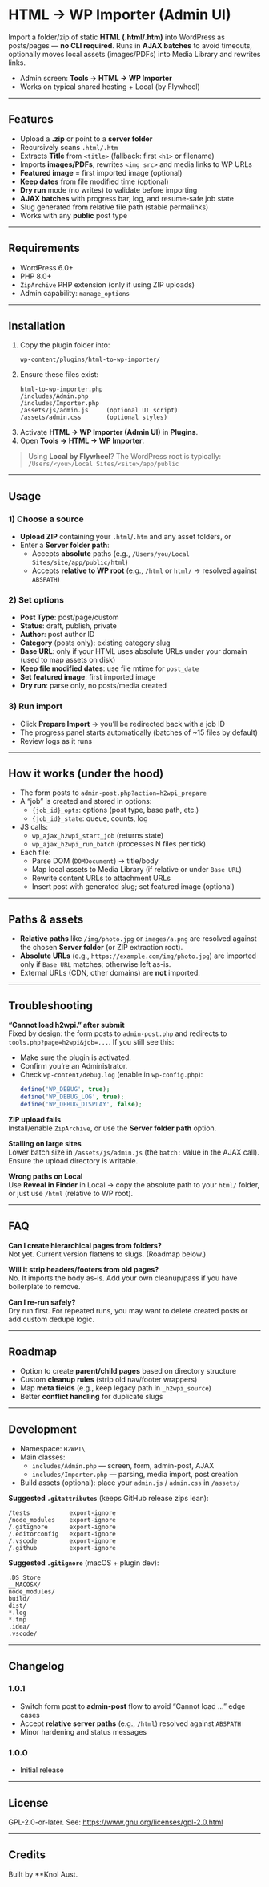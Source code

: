 # HTML → WP Importer (Admin UI)

Import a folder/zip of static **HTML (.html/.htm)** into WordPress as posts/pages — **no CLI required**. Runs in **AJAX batches** to avoid timeouts, optionally moves local assets (images/PDFs) into Media Library and rewrites links.

- Admin screen: **Tools → HTML → WP Importer**
- Works on typical shared hosting + Local (by Flywheel)

---

## Features

- Upload a **.zip** or point to a **server folder**
- Recursively scans `.html/.htm`
- Extracts **Title** from `<title>` (fallback: first `<h1>` or filename)
- Imports **images/PDFs**, rewrites `<img src>` and media links to WP URLs
- **Featured image** = first imported image (optional)
- **Keep dates** from file modified time (optional)
- **Dry run** mode (no writes) to validate before importing
- **AJAX batches** with progress bar, log, and resume-safe job state
- Slug generated from relative file path (stable permalinks)
- Works with any **public** post type

---

## Requirements

- WordPress 6.0+
- PHP 8.0+
- `ZipArchive` PHP extension (only if using ZIP uploads)
- Admin capability: `manage_options`

---

## Installation

1. Copy the plugin folder into:
   ```
   wp-content/plugins/html-to-wp-importer/
   ```
2. Ensure these files exist:
   ```
   html-to-wp-importer.php
   /includes/Admin.php
   /includes/Importer.php
   /assets/js/admin.js     (optional UI script)
   /assets/admin.css       (optional styles)
   ```
3. Activate **HTML → WP Importer (Admin UI)** in **Plugins**.
4. Open **Tools → HTML → WP Importer**.

> Using **Local by Flywheel**? The WordPress root is typically:
> `/Users/<you>/Local Sites/<site>/app/public`

---

## Usage

### 1) Choose a source
- **Upload ZIP** containing your `.html`/`.htm` and any asset folders, or
- Enter a **Server folder path**:
  - Accepts **absolute** paths (e.g., `/Users/you/Local Sites/site/app/public/html`)
  - Accepts **relative to WP root** (e.g., `/html` or `html/` → resolved against `ABSPATH`)

### 2) Set options
- **Post Type**: post/page/custom
- **Status**: draft, publish, private
- **Author**: post author ID
- **Category** (posts only): existing category slug
- **Base URL**: only if your HTML uses absolute URLs under your domain (used to map assets on disk)
- **Keep file modified dates**: use file mtime for `post_date`
- **Set featured image**: first imported image
- **Dry run**: parse only, no posts/media created

### 3) Run import
- Click **Prepare Import** → you’ll be redirected back with a job ID
- The progress panel starts automatically (batches of ~15 files by default)
- Review logs as it runs

---

## How it works (under the hood)

- The form posts to `admin-post.php?action=h2wpi_prepare`
- A “job” is created and stored in options:
  - `{job_id}_opts`: options (post type, base path, etc.)
  - `{job_id}_state`: queue, counts, log
- JS calls:
  - `wp_ajax_h2wpi_start_job` (returns state)
  - `wp_ajax_h2wpi_run_batch` (processes N files per tick)
- Each file:
  - Parse DOM (`DOMDocument`) → title/body
  - Map local assets to Media Library (if relative or under `Base URL`)
  - Rewrite content URLs to attachment URLs
  - Insert post with generated slug; set featured image (optional)

---

## Paths & assets

- **Relative paths** like `/img/photo.jpg` or `images/a.png` are resolved against the chosen **Server folder** (or ZIP extraction root).
- **Absolute URLs** (e.g., `https://example.com/img/photo.jpg`) are imported only if `Base URL` matches; otherwise left as-is.
- External URLs (CDN, other domains) are **not** imported.

---

## Troubleshooting

**“Cannot load h2wpi.” after submit**  
Fixed by design: the form posts to `admin-post.php` and redirects to `tools.php?page=h2wpi&job=...`. If you still see this:
- Make sure the plugin is activated.
- Confirm you’re an Administrator.
- Check `wp-content/debug.log` (enable in `wp-config.php`):
  ```php
  define('WP_DEBUG', true);
  define('WP_DEBUG_LOG', true);
  define('WP_DEBUG_DISPLAY', false);
  ```

**ZIP upload fails**  
Install/enable `ZipArchive`, or use the **Server folder path** option.

**Stalling on large sites**  
Lower batch size in `/assets/js/admin.js` (the `batch:` value in the AJAX call).  
Ensure the upload directory is writable.

**Wrong paths on Local**  
Use **Reveal in Finder** in Local → copy the absolute path to your `html/` folder, or just use `/html` (relative to WP root).

---

## FAQ

**Can I create hierarchical pages from folders?**  
Not yet. Current version flattens to slugs. (Roadmap below.)

**Will it strip headers/footers from old pages?**  
No. It imports the body as-is. Add your own cleanup/pass if you have boilerplate to remove.

**Can I re-run safely?**  
Dry run first. For repeated runs, you may want to delete created posts or add custom dedupe logic.

---

## Roadmap

- Option to create **parent/child pages** based on directory structure
- Custom **cleanup rules** (strip old nav/footer wrappers)
- Map **meta fields** (e.g., keep legacy path in `_h2wpi_source`)
- Better **conflict handling** for duplicate slugs

---

## Development

- Namespace: `H2WPI\`
- Main classes:
  - `includes/Admin.php` — screen, form, admin-post, AJAX
  - `includes/Importer.php` — parsing, media import, post creation
- Build assets (optional): place your `admin.js` / `admin.css` in `/assets/`

**Suggested `.gitattributes`** (keeps GitHub release zips lean):
```
/tests           export-ignore
/node_modules    export-ignore
/.gitignore      export-ignore
/.editorconfig   export-ignore
/.vscode         export-ignore
/.github         export-ignore
```

**Suggested `.gitignore`** (macOS + plugin dev):
```
.DS_Store
__MACOSX/
node_modules/
build/
dist/
*.log
*.tmp
.idea/
.vscode/
```

---

## Changelog

### 1.0.1
- Switch form post to **admin-post** flow to avoid “Cannot load …” edge cases
- Accept **relative server paths** (e.g., `/html`) resolved against `ABSPATH`
- Minor hardening and status messages

### 1.0.0
- Initial release

---

## License

GPL-2.0-or-later. See: https://www.gnu.org/licenses/gpl-2.0.html

---

## Credits

Built by **Knol Aust.
